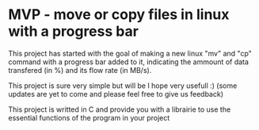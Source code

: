 # MVP - move or copy files in linux with a progress bar

This project has started with the goal of making a new linux "mv" and "cp" command with a progress bar added to it, 
indicating the ammount of data transfered (in %) and its flow rate (in MB/s).

This project is sure very simple but will be I hope very usefull :) 
(some updates are yet to come and please feel free to give us feedback)

This project is writted in C and provide you with a librairie to use the essential functions of the program in your project 
